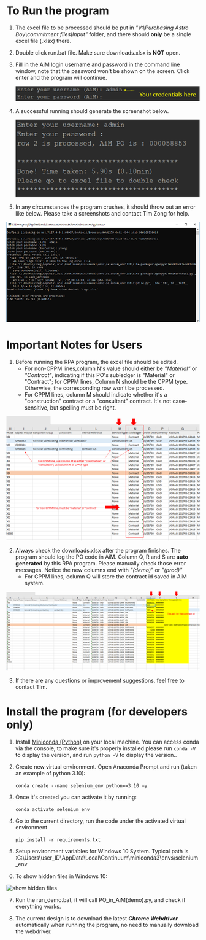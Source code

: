 # To Run the program

1. The excel file to be processed should be put in *"V:\Purchasing Astro Boy\commitment files\Input"* folder, and there should **only** be a single excel file (.xlsx) there.

2. Double click run.bat file. Make sure downloads.xlsx is **NOT** open.

3. Fill in the AiM login username and password in the command line window, note that the password won't be shown on the screen. Click enter and the program will continue.

   ![CMD login screenshots](images/screenshots1.PNG)

4. A successful running should generate the screenshot below. 

   ![success run](images/success_run.png)

5. In any circumstances the program crushes, it should throw out an error like below. Please take a screenshots and contact Tim Zong for help.

![errors](images/error_example.png)

# Important Notes for Users

1. Before running the RPA program, the excel file should be edited. 
   * For non-CPPM lines,column N's value should either be *"Material"* or *"Contract"*, indicating if this PO's subledger is "Material" or "Contract"; for CPPM lines, Column N should be the CPPM type. Otherwise, the corresponding row won't be processed.
   * For CPPM lines, column M should indicate whether it's a "construction" contract or a "consultant" contract. It's not case-sensitive, but spelling must be right.

![excel edit](images/excel_edit.png)

2. Always check the downloads.xlsx after the program finishes. The program should log the PO code in AiM. Column Q, R and S are **auto generated** by this RPA program. Please manually check those error messages. Notice the new columns end with *"(demo)"* or *"(prod)"*
   * For CPPM lines, column Q will store the contract id saved in AiM system.

![excel output](images/excel_output.png)

3. If there are any questions or improvement suggestions, feel free to contact Tim.



# Install the program (for developers only)

1. Install [Miniconda (Python)](https://docs.conda.io/en/latest/miniconda.html)  on your local machine. You can access conda via the console, to make sure it's properly installed please run `conda -V` to display the version, and run `python -V` to display the version..

2. Create new virtual environment. Open Anaconda Prompt and run (taken an example of python 3.10):

   ```conda create --name selenium_env python==3.10 –y```

3. Once it's created you can activate it by running: 

   ```conda activate selenium_env```

4. Go to the current directory, run the code under the activated virtual environment

   ```pip install -r requirements.txt``` 

5. Setup environment variables for Windows 10 System. Typical path is :C:\Users\user_ID\AppData\Local\Continuum\miniconda3\envs\selenium_env

6. To show hidden files in Windows 10:

![show hidden files](images/screenshots2.PNG)

7. Run the run_demo.bat, it will call PO_in_AiM(demo).py, and check if everything works.

8. The current design is to download the latest ***Chrome Webdriver*** automatically when running the program, no need to manually download the webdriver.
